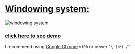 # [Windowing system:](https://meawcafe.github.io/windowing-system)
![windowing system](./assets/demo.gif)

### [click here to see demo](https://meawcafe.github.io/windowing-system)

I recommend using [Google Chrome](https://www.google.com/chrome/) `v100` or newer `¯\_(ツ)_/¯`